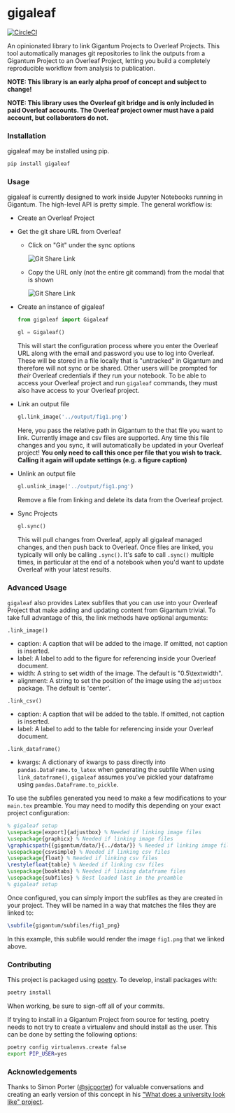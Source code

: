 # gigaleaf
[![CircleCI](https://circleci.com/gh/gigantum/gigaleaf/tree/master.svg?style=svg)](https://circleci.com/gh/gigantum/gigaleaf/tree/master)

An opinionated library to link Gigantum Projects to Overleaf Projects. This tool automatically manages git repositories
to link the outputs from a Gigantum Project to an Overleaf Project, letting you build a completely reproducible 
workflow from analysis to publication.

**NOTE: This library is an early alpha proof of concept and subject to change!**

**NOTE: This library uses the Overleaf git bridge and is only included in paid Overleaf accounts. The Overleaf project
owner must have a paid account, but collaborators do not.**

### Installation
gigaleaf may be installed using pip.

```bash
pip install gigaleaf
```

### Usage

gigaleaf is currently designed to work inside Jupyter Notebooks running in Gigantum. The high-level API is pretty simple. The general workflow is:

* Create an Overleaf Project
  
* Get the git share URL from Overleaf
  * Click on "Git" under the sync options
    
    ![Git Share Link](./imgs/git_link.png)
    
  * Copy the URL only (not the entire git command) from the modal that is shown
    
    ![Git Share Link](./imgs/git_link_modal.png)

* Create an instance of gigaleaf

  ```python
  from gigaleaf import Gigaleaf
  
  gl = Gigaleaf()
  ```
  
  This will start the configuration process where you enter the Overleaf URL along with
  the email and password you use to log into Overleaf. These will be stored in a file locally that is "untracked" in 
  Gigantum and therefore will not sync or be shared. Other users will be prompted for _their_ Overleaf credentials if
  they run your notebook. To be able to access your Overleaf project and run `gigaleaf` commands, they must also have 
  access to your Overleaf project. 
  
* Link an output file

  ```python
  gl.link_image('../output/fig1.png')
  ```
  
  Here, you pass the relative path in Gigantum to the that file you want to link. Currently image and csv files are
  supported. Any time this file changes and you sync, it will automatically be updated in your Overleaf project! 
  **You only need to call this once per file that you wish to track. Calling it again will update settings (e.g.
  a figure caption)**
  
  
* Unlink an output file

  ```python
  gl.unlink_image('../output/fig1.png')
  ```
  
  Remove a file from linking and delete its data from the Overleaf project.
  
* Sync Projects

  ```python
  gl.sync()
  ```
  
  This will pull changes from Overleaf, apply all gigaleaf managed changes, and then push back to Overleaf. Once files
  are linked, you typically will only be calling `.sync()`. It's safe to call `.sync()` multiple times, in particular
  at the end of a notebook when you'd want to update Overleaf with your latest results.

### Advanced Usage

`gigaleaf` also provides Latex subfiles that you can use into your Overleaf Project that make adding and updating content
from Gigantum trivial. To take full advantage of this, the link methods have optional arguments:

`.link_image()` 

* caption: A caption that will be added to the image. If omitted, not caption is inserted.
* label: A label to add to the figure for referencing inside your Overleaf document.
* width: A string to set width of the image. The default is "0.5\\textwidth".
* alignment: A string to set the position of the image using the `adjustbox` package. The default is 'center'.

`.link_csv()` 

* caption: A caption that will be added to the table. If omitted, not caption is inserted.
* label: A label to add to the table for referencing inside your Overleaf document.

`.link_dataframe()` 

* kwargs: A dictionary of kwargs to pass directly into `pandas.DataFrame.to_latex` when generating the subfile
When using `link_dataframe()`, `gigaleaf` assumes you've pickled your dataframe using `pandas.DataFrame.to_pickle`.

To use the subfiles generated you need to make a few modifications to your `main.tex` preamble. You may need to modify
this depending on your exact project configuration:

```latex
% gigaleaf setup
\usepackage[export]{adjustbox} % Needed if linking image files
\usepackage{graphicx} % Needed if linking image files
\graphicspath{{gigantum/data/}{../data/}} % Needed if linking image files
\usepackage{csvsimple} % Needed if linking csv files
\usepackage{float} % Needed if linking csv files
\restylefloat{table} % Needed if linking csv files
\usepackage{booktabs} % Needed if linking dataframe files 
\usepackage{subfiles} % Best loaded last in the preamble
% gigaleaf setup
```

Once configured, you can simply import the subfiles as they are created in your project. They will be named in a way
that matches the files they are linked to:

```latex
\subfile{gigantum/subfiles/fig1_png}
```

In this example, this subfile would render the image `fig1.png` that we linked above.


### Contributing

This project is packaged using [poetry](https://python-poetry.org/). To develop, install packages with:

```bash
poetry install
```

When working, be sure to sign-off all of your commits.

If trying to install in a Gigantum Project from source for testing, poetry needs to not try to create a virtualenv
and should install as the user. This can be done by setting the following options:

```bash
poetry config virtualenvs.create false
export PIP_USER=yes
```


### Acknowledgements

Thanks to Simon Porter ([@sjcporter](https://gigantum.com/sjcporter)) for valuable conversations and creating an
early version of this concept in his ["What does a university look like" project](https://gigantum.com/sjcporter/what-does-a-university-look-like). 


